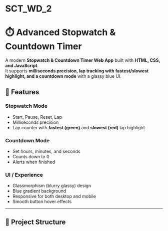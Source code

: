 # SCT_WD_2
# ⏱️ Advanced Stopwatch & Countdown Timer  
A modern **Stopwatch & Countdown Timer Web App** built with **HTML, CSS, and JavaScript**.  
It supports **milliseconds precision, lap tracking with fastest/slowest highlight, and a countdown mode** with a glassy blue UI.  


## 🚀 Features  

### Stopwatch Mode  
- Start, Pause, Reset, Lap  
- Milliseconds precision  
- Lap counter with **fastest (green)** and **slowest (red)** lap highlight  

### Countdown Mode  
- Set hours, minutes, and seconds  
- Counts down to 0  
- Alerts when finished  

### UI / Experience  
- Glassmorphism (blurry glassy) design  
- Blue gradient background  
- Responsive for both desktop and mobile  
- Smooth button hover effects  

---

## 📂 Project Structure  


